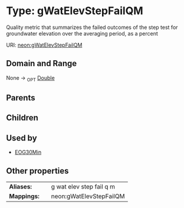 
# Type: gWatElevStepFailQM


Quality metric that summarizes the failed outcomes of the step test for groundwater elevation over the averaging period, as a percent

URI: [neon:gWatElevStepFailQM](https://data.neonscience.org/gWatElevStepFailQM)


## Domain and Range

None ->  <sub>OPT</sub> [Double](types/Double.md)

## Parents


## Children


## Used by

 * [EOG30Min](EOG30Min.md)

## Other properties

|  |  |  |
| --- | --- | --- |
| **Aliases:** | | g wat elev step fail q m |
| **Mappings:** | | neon:gWatElevStepFailQM |


